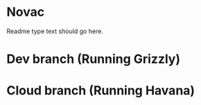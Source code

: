 # Novac

Readme type text should go here.

# Dev branch (Running Grizzly)

# Cloud branch (Running Havana)
